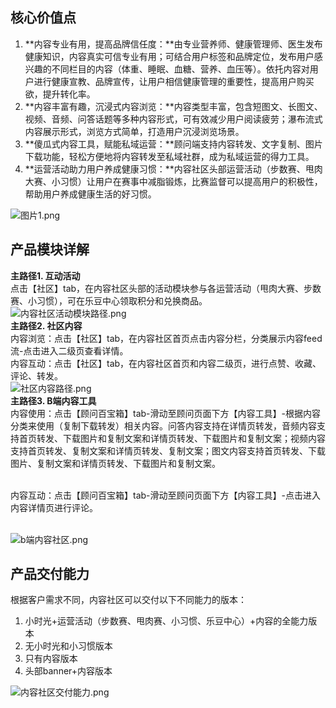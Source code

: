 <a name="f1RBo"></a>
## 核心价值点
1. **内容专业有用，提高品牌信任度：**由专业营养师、健康管理师、医生发布健康知识，内容真实可信专业有用；可结合用户标签和品牌定位，发布用户感兴趣的不同栏目的内容（体重、睡眠、血糖、营养、血压等）。依托内容对用户进行健康宣教、品牌宣传，让用户相信健康管理的重要性，提高用户购买欲，提升转化率。
1. **内容丰富有趣，沉浸式内容浏览：**内容类型丰富，包含短图文、长图文、视频、音频、问答话题等多种内容形式，可有效减少用户阅读疲劳；瀑布流式内容展示形式，浏览方式简单，打造用户沉浸浏览场景。
1. **傻瓜式内容工具，赋能私域运营：**顾问端支持内容转发、文字复制、图片下载功能，轻松方便地将内容转发至私域社群，成为私域运营的得力工具。
1. **运营活动助力用户养成健康习惯：**内容社区头部运营活动（步数赛、甩肉大赛、小习惯）让用户在赛事中减脂锻炼，比赛监督可以提高用户的积极性，帮助用户养成健康生活的好习惯。

![图片1.png](https://cdn.nlark.com/yuque/0/2021/png/12786587/1622527397866-423cff26-c7d0-4fc0-812a-3b6f7c6c33d3.png#clientId=ua1606c30-49ea-4&from=ui&id=HiIfm&margin=%5Bobject%20Object%5D&name=%E5%9B%BE%E7%89%871.png&originHeight=831&originWidth=1630&originalType=binary&size=559555&status=done&style=none&taskId=uc5ddda70-33df-4ab6-a82c-05bfa1e36ae)
<a name="gWuvT"></a>
## 产品模块详解
**主路径1. 互动活动**<br />点击【社区】tab，在内容社区头部的活动模块参与各运营活动（甩肉大赛、步数赛、小习惯），可在乐豆中心领取积分和兑换商品。<br />![内容社区活动模块路径.png](https://cdn.nlark.com/yuque/0/2021/png/12786587/1622437435023-96c43ea3-4e7d-4b91-84bb-c75a0db2ff12.png#clientId=u6fc30a50-f387-4&from=ui&id=xvf8i&margin=%5Bobject%20Object%5D&name=%E5%86%85%E5%AE%B9%E7%A4%BE%E5%8C%BA%E6%B4%BB%E5%8A%A8%E6%A8%A1%E5%9D%97%E8%B7%AF%E5%BE%84.png&originHeight=3893&originWidth=7202&originalType=binary&size=6458150&status=done&style=none&taskId=uaff10dd2-bf22-4b9a-bf14-ee9297d59b1)<br />**主路径2. 社区内容**<br /> 内容浏览：点击【社区】tab，在内容社区首页点击内容分栏，分类展示内容feed流-点击进入二级页查看详情。<br /> 内容互动：点击【社区】tab，在内容社区首页和内容二级页，进行点赞、收藏、评论、转发。<br />![社区内容路径.png](https://cdn.nlark.com/yuque/0/2021/png/12786587/1622441122664-421ee84e-c2aa-48b8-844b-9443506616e6.png#clientId=u6fc30a50-f387-4&from=ui&id=BMjgl&margin=%5Bobject%20Object%5D&name=%E7%A4%BE%E5%8C%BA%E5%86%85%E5%AE%B9%E8%B7%AF%E5%BE%84.png&originHeight=12743&originWidth=4511&originalType=binary&size=9036401&status=done&style=none&taskId=u0e8da075-668a-4648-a6d0-ddd635a8b3f)<br />**主路径3. B端内容工具**<br />内容使用：点击【顾问百宝箱】tab-滑动至顾问页面下方【内容工具】-根据内容分类来使用（复制下载转发）相关内容。问答内容支持在详情页转发，音频内容支持首页转发、下载图片和复制文案和详情页转发、下载图片和复制文案；视频内容支持首页转发、复制文案和详情页转发、复制文案；图文内容支持首页转发、下载图片、复制文案和详情页转发、下载图片和复制文案。<br />​

内容互动：点击【顾问百宝箱】tab-滑动至顾问页面下方【内容工具】-点击进入内容详情页进行评论。<br />​

![b端内容社区.png](https://cdn.nlark.com/yuque/0/2021/png/12786587/1622442470326-63489883-48e1-4c12-a2ab-5cac3fe50b0b.png#clientId=u6fc30a50-f387-4&from=ui&id=Qh2jf&margin=%5Bobject%20Object%5D&name=b%E7%AB%AF%E5%86%85%E5%AE%B9%E7%A4%BE%E5%8C%BA.png&originHeight=12073&originWidth=3358&originalType=binary&size=9098905&status=done&style=none&taskId=uc8c15c35-8e2c-400f-ba0f-3237c8e1b66)
<a name="WMifZ"></a>
## 产品交付能力
根据客户需求不同，内容社区可以交付以下不同能力的版本：

1. 小时光+运营活动（步数赛、甩肉赛、小习惯、乐豆中心）+内容的全能力版本
1. 无小时光和小习惯版本
1. 只有内容版本
1. 头部banner+内容版本

![内容社区交付能力.png](https://cdn.nlark.com/yuque/0/2021/png/12786587/1622517811724-b65235a6-103c-44e3-b9a2-8ef7d2978dae.png#clientId=u1c835a46-05c5-4&from=ui&id=Nos9Q&margin=%5Bobject%20Object%5D&name=%E5%86%85%E5%AE%B9%E7%A4%BE%E5%8C%BA%E4%BA%A4%E4%BB%98%E8%83%BD%E5%8A%9B.png&originHeight=1940&originWidth=4327&originalType=binary&size=2002343&status=done&style=none&taskId=u1859a6f1-daef-417b-8ee6-2b1b616205b)<br /> <br />



